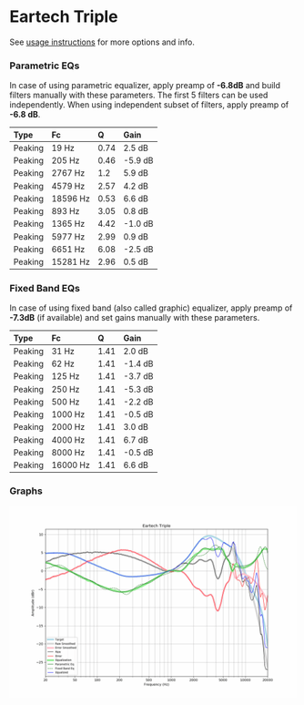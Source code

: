 # Eartech Triple
See [usage instructions](https://github.com/jaakkopasanen/AutoEq#usage) for more options and info.

### Parametric EQs
In case of using parametric equalizer, apply preamp of **-6.8dB** and build filters manually
with these parameters. The first 5 filters can be used independently.
When using independent subset of filters, apply preamp of **-6.8 dB**.

| Type    | Fc       |    Q | Gain    |
|:--------|:---------|:-----|:--------|
| Peaking | 19 Hz    | 0.74 | 2.5 dB  |
| Peaking | 205 Hz   | 0.46 | -5.9 dB |
| Peaking | 2767 Hz  | 1.2  | 5.9 dB  |
| Peaking | 4579 Hz  | 2.57 | 4.2 dB  |
| Peaking | 18596 Hz | 0.53 | 6.6 dB  |
| Peaking | 893 Hz   | 3.05 | 0.8 dB  |
| Peaking | 1365 Hz  | 4.42 | -1.0 dB |
| Peaking | 5977 Hz  | 2.99 | 0.9 dB  |
| Peaking | 6651 Hz  | 6.08 | -2.5 dB |
| Peaking | 15281 Hz | 2.96 | 0.5 dB  |

### Fixed Band EQs
In case of using fixed band (also called graphic) equalizer, apply preamp of **-7.3dB**
(if available) and set gains manually with these parameters.

| Type    | Fc       |    Q | Gain    |
|:--------|:---------|:-----|:--------|
| Peaking | 31 Hz    | 1.41 | 2.0 dB  |
| Peaking | 62 Hz    | 1.41 | -1.4 dB |
| Peaking | 125 Hz   | 1.41 | -3.7 dB |
| Peaking | 250 Hz   | 1.41 | -5.3 dB |
| Peaking | 500 Hz   | 1.41 | -2.2 dB |
| Peaking | 1000 Hz  | 1.41 | -0.5 dB |
| Peaking | 2000 Hz  | 1.41 | 3.0 dB  |
| Peaking | 4000 Hz  | 1.41 | 6.7 dB  |
| Peaking | 8000 Hz  | 1.41 | -0.5 dB |
| Peaking | 16000 Hz | 1.41 | 6.6 dB  |

### Graphs
![](./Eartech%20Triple.png)